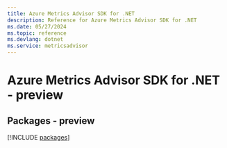 ```yaml
---
title: Azure Metrics Advisor SDK for .NET
description: Reference for Azure Metrics Advisor SDK for .NET
ms.date: 05/27/2024
ms.topic: reference
ms.devlang: dotnet
ms.service: metricsadvisor
---
```

# Azure Metrics Advisor SDK for .NET - preview
## Packages - preview
[!INCLUDE [packages](metrics-advisor-index.md)]